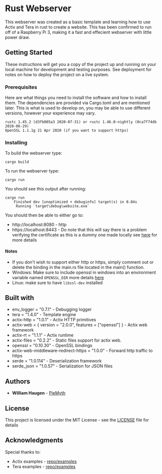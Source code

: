 # Rust Webserver
This webserver was created as a basic template and learning how to use Actix and Tera in rust to create a website. This has been confirmed to run off of a Raspberry Pi 3, making it a fast and effecient webserver with little power draw.

## Getting Started

These instructions will get you a copy of the project up and running on your local machine for development and testing purposes. See deployment for notes on how to deploy the project on a live system.

### Prerequisites

Here are what things you need to install the software and how to install them. The dependencies are provided via Cargo.toml and are mentioned later. This is what is used to develop on, you may be able to use different versions, however your experience may vary.
```
rustc 1.45.2 (d3fb005a3 2020-07-31) or rustc 1.46.0-nightly (0ca7f74db 2020-06-29)
OpenSSL 1.1.1g 21 Apr 2020 (if you want to support https)
```

### Installing
To build the webserver type:
```
cargo build
```

To run the webserver type:
```
cargo run
```

You should see this output after running:
```
cargo run
    Finished dev [unoptimized + debuginfo] target(s) in 0.84s
     Running `target\debug\website.exe`
```

You should then be able to either go to:
* http://localhost:8080 - http
* https://localhost:8443 - Do note that this will say there is a problem verifying the certificate as this is a dummy one made locally see [here](https://github.com/actix/examples/tree/master/openssl/) for more details

#### Notes
* If you don't wish to support either http or https, simply comment out or delete the binding in the main.rs file located in the main() function.
* Windows: Make sure to include openssl in windows into an environment variable named `OPENSSL_DIR` more details [here](https://stackoverflow.com/questions/50625283/how-to-install-openssl-in-windows-10)
* Linux: make sure to have `libssl-dev` installed

## Built with
* env_logger = "0.7.1" - Debugging logger
* tera = "1.4.0" - Template engine
* actix-http = "1.0.1" - Actix HTTP primitives
* actix-web = { version = "2.0.0", features = ["openssl"] } - Actix web framework 
* actix-rt = "1.1.1" - Actix runtime
* actix-files = "0.2.2" - Static files support for actix web.
* openssl = "0.10.30" - OpenSSL bindings
* actix-web-middleware-redirect-https = "1.0.0" - Forward http traffic to https
* serde = "1.0.114" - Deserialization framework
* serde_json = "1.0.57" - Serialization for JSON files

## Authors

* **William Haugen** - [PieMyth](https://github.com/PieMyth)

## License

This project is licensed under the MIT License - see the [LICENSE](https://github.com/PieMyth/webserver/blob/master/LICENSE) file for details

## Acknowledgments

Special thanks to:
* Actix examples - [repo/examples](https://github.com/actix/examples)
* Tera examples - [repo/examples](https://github.com/Keats/tera/tree/master/examples)
